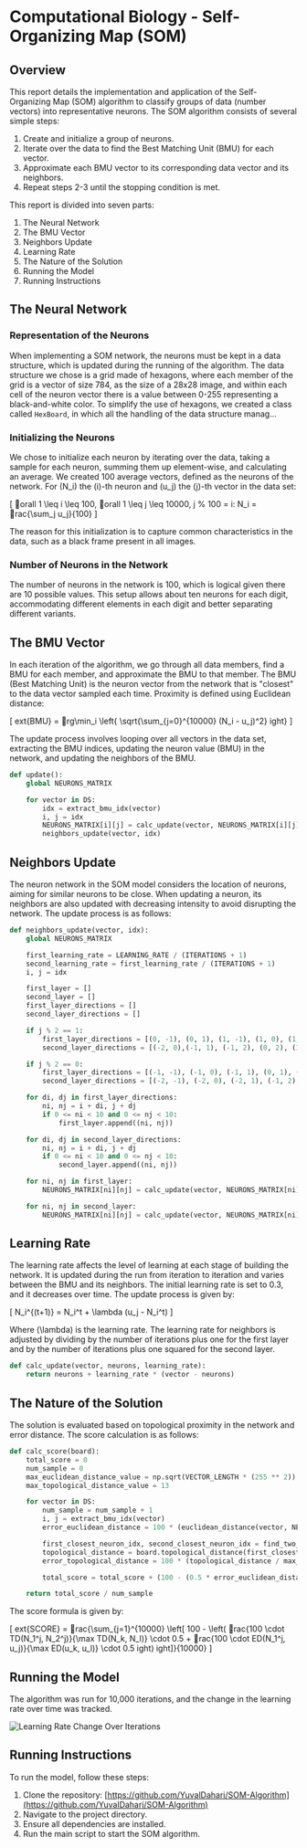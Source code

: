 
# Computational Biology - Self-Organizing Map (SOM)

## Overview
This report details the implementation and application of the Self-Organizing Map (SOM) algorithm to classify groups of data (number vectors) into representative neurons. The SOM algorithm consists of several simple steps:
1. Create and initialize a group of neurons.
2. Iterate over the data to find the Best Matching Unit (BMU) for each vector.
3. Approximate each BMU vector to its corresponding data vector and its neighbors.
4. Repeat steps 2-3 until the stopping condition is met.

This report is divided into seven parts:
1. The Neural Network
2. The BMU Vector
3. Neighbors Update
4. Learning Rate
5. The Nature of the Solution
6. Running the Model
7. Running Instructions

## The Neural Network

### Representation of the Neurons
When implementing a SOM network, the neurons must be kept in a data structure, which is updated during the running of the algorithm. The data structure we chose is a grid made of hexagons, where each member of the grid is a vector of size 784, as the size of a 28x28 image, and within each cell of the neuron vector there is a value between 0-255 representing a black-and-white color. To simplify the use of hexagons, we created a class called `HexBoard`, in which all the handling of the data structure manag...

### Initializing the Neurons
We chose to initialize each neuron by iterating over the data, taking a sample for each neuron, summing them up element-wise, and calculating an average. We created 100 average vectors, defined as the neurons of the network. For \(N_i\) the \(i\)-th neuron and \(u_j\) the \(j\)-th vector in the data set:

\[ orall 1 \leq i \leq 100, orall 1 \leq j \leq 10000, j \% 100 = i: N_i = rac{\sum_j u_j}{100} \]

The reason for this initialization is to capture common characteristics in the data, such as a black frame present in all images.

### Number of Neurons in the Network
The number of neurons in the network is 100, which is logical given there are 10 possible values. This setup allows about ten neurons for each digit, accommodating different elements in each digit and better separating different variants.

## The BMU Vector
In each iteration of the algorithm, we go through all data members, find a BMU for each member, and approximate the BMU to that member. The BMU (Best Matching Unit) is the neuron vector from the network that is "closest" to the data vector sampled each time. Proximity is defined using Euclidean distance:

\[ 	ext{BMU} = rg\min_i \left\{ \sqrt{\sum_{j=0}^{10000} (N_i - u_j)^2} 
ight\} \]

The update process involves looping over all vectors in the data set, extracting the BMU indices, updating the neuron value (BMU) in the network, and updating the neighbors of the BMU.

```python
def update():
    global NEURONS_MATRIX

    for vector in DS:
        idx = extract_bmu_idx(vector)
        i, j = idx
        NEURONS_MATRIX[i][j] = calc_update(vector, NEURONS_MATRIX[i][j], LEARNING_RATE)
        neighbors_update(vector, idx)
```

## Neighbors Update
The neuron network in the SOM model considers the location of neurons, aiming for similar neurons to be close. When updating a neuron, its neighbors are also updated with decreasing intensity to avoid disrupting the network. The update process is as follows:

```python
def neighbors_update(vector, idx):
    global NEURONS_MATRIX

    first_learning_rate = LEARNING_RATE / (ITERATIONS + 1)
    second_learning_rate = first_learning_rate / (ITERATIONS + 1)
    i, j = idx

    first_layer = []
    second_layer = []
    first_layer_directions = []
    second_layer_directions = []

    if j % 2 == 1:
        first_layer_directions = [(0, -1), (0, 1), (1, -1), (1, 0), (1, 1), (-1, 0)]
        second_layer_directions = [(-2, 0),(-1, 1), (-1, 2), (0, 2), (1, 2), (2, 1), (2, 0), (-1, -1), (-1, -2), (0, -2), (1, -2), (2, -1)]

    if j % 2 == 0:
        first_layer_directions = [(-1, -1), (-1, 0), (-1, 1), (0, 1), (0, -1), (1, 0)]
        second_layer_directions = [(-2, -1), (-2, 0), (-2, 1), (-1, 2), (0, 2), (1, 2), (-1, -2 ), (0, -2), (1, -2), (1, -1), (1, 1), (2, 0)]

    for di, dj in first_layer_directions:
        ni, nj = i + di, j + dj
        if 0 <= ni < 10 and 0 <= nj < 10:
            first_layer.append((ni, nj))

    for di, dj in second_layer_directions:
        ni, nj = i + di, j + dj
        if 0 <= ni < 10 and 0 <= nj < 10:
            second_layer.append((ni, nj))

    for ni, nj in first_layer:
        NEURONS_MATRIX[ni][nj] = calc_update(vector, NEURONS_MATRIX[ni][nj], first_learning_rate)

    for ni, nj in second_layer:
        NEURONS_MATRIX[ni][nj] = calc_update(vector, NEURONS_MATRIX[ni][nj], second_learning_rate)
```

## Learning Rate
The learning rate affects the level of learning at each stage of building the network. It is updated during the run from iteration to iteration and varies between the BMU and its neighbors. The initial learning rate is set to 0.3, and it decreases over time. The update process is given by:

\[ N_i^{(t+1)} = N_i^t + \lambda (u_j - N_i^t) \]

Where \(\lambda\) is the learning rate. The learning rate for neighbors is adjusted by dividing by the number of iterations plus one for the first layer and by the number of iterations plus one squared for the second layer.

```python
def calc_update(vector, neurons, learning_rate):
    return neurons + learning_rate * (vector - neurons)
```

## The Nature of the Solution
The solution is evaluated based on topological proximity in the network and error distance. The score calculation is as follows:

```python
def calc_score(board):
    total_score = 0
    num_sample = 0
    max_euclidean_distance_value = np.sqrt(VECTOR_LENGTH * (255 ** 2))
    max_topological_distance_value = 13

    for vector in DS:
        num_sample = num_sample + 1
        i, j = extract_bmu_idx(vector)
        error_euclidean_distance = 100 * (euclidean_distance(vector, NEURONS_MATRIX[i][j]) / max_euclidean_distance_value)

        first_closest_neuron_idx, second_closest_neuron_idx = find_two_best_neurons(vector)
        topological_distance = board.topological_distance(first_closest_neuron_idx, second_closest_neuron_idx) - 1
        error_topological_distance = 100 * (topological_distance / max_topological_distance_value)

        total_score = total_score + (100 - (0.5 * error_euclidean_distance + 0.5 * error_topological_distance))

    return total_score / num_sample
```

The score formula is given by:

\[ 	ext{SCORE} = rac{\sum_{j=1}^{10000} \left[ 100 - \left( rac{100 \cdot TD(N_1^j, N_2^j)}{\max TD(N_k, N_l)} \cdot 0.5 + rac{100 \cdot ED(N_1^j, u_j)}{\max ED(u_k, u_l)} \cdot 0.5 
ight) 
ight]}{10000} \]

## Running the Model
The algorithm was run for 10,000 iterations, and the change in the learning rate over time was tracked.

![Learning Rate Change Over Iterations](learning_rate.png)

## Running Instructions
To run the model, follow these steps:
1. Clone the repository: [https://github.com/YuvalDahari/SOM-Algorithm](https://github.com/YuvalDahari/SOM-Algorithm)
2. Navigate to the project directory.
3. Ensure all dependencies are installed.
4. Run the main script to start the SOM algorithm.
